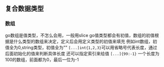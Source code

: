 ## 复合数据类型
### 数组
go数组是值类型，不怎么会用，一般用slice
go值类型都会有初值，数组的初值根据是什么类型的数组来决定，定义后会用定义类型的初值来填充
例如int数组，初值全为0,string类型，初值全为""
`[...]int{1,2,3}`可以用省略号代表长度，通过后面初始化的值来判断具体长度
还可以指定索引来给值
`[...]{99:-1}` 一个长度为100的数组，前面都为0，最后一位为-1
